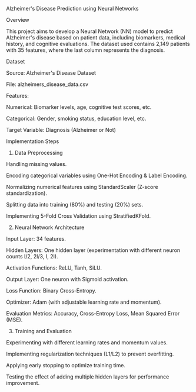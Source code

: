 Alzheimer's Disease Prediction using Neural Networks

Overview

This project aims to develop a Neural Network (NN) model to predict Alzheimer's disease based on patient data, including biomarkers, medical history, and cognitive evaluations. The dataset used contains 2,149 patients with 35 features, where the last column represents the diagnosis.

Dataset

Source: Alzheimer's Disease Dataset

File: alzheimers_disease_data.csv

Features:

Numerical: Biomarker levels, age, cognitive test scores, etc.

Categorical: Gender, smoking status, education level, etc.

Target Variable: Diagnosis (Alzheimer or Not)

Implementation Steps

1. Data Preprocessing

Handling missing values.

Encoding categorical variables using One-Hot Encoding & Label Encoding.

Normalizing numerical features using StandardScaler (Z-score standardization).

Splitting data into training (80%) and testing (20%) sets.

Implementing 5-Fold Cross Validation using StratifiedKFold.

2. Neural Network Architecture

Input Layer: 34 features.

Hidden Layers: One hidden layer (experimentation with different neuron counts I/2, 2I/3, I, 2I).

Activation Functions: ReLU, Tanh, SiLU.

Output Layer: One neuron with Sigmoid activation.

Loss Function: Binary Cross-Entropy.

Optimizer: Adam (with adjustable learning rate and momentum).

Evaluation Metrics: Accuracy, Cross-Entropy Loss, Mean Squared Error (MSE).

3. Training and Evaluation

Experimenting with different learning rates and momentum values.

Implementing regularization techniques (L1/L2) to prevent overfitting.

Applying early stopping to optimize training time.

Testing the effect of adding multiple hidden layers for performance improvement.
